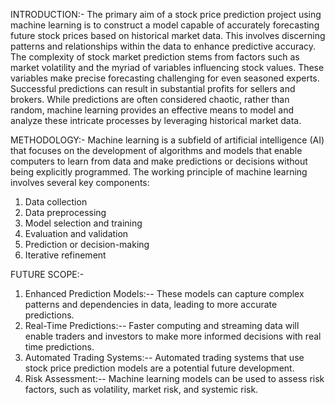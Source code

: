 INTRODUCTION:-
The primary aim of a stock price prediction project using machine learning is to construct a model capable of accurately forecasting future stock prices based on historical market data. This involves discerning patterns and relationships within the data to enhance predictive accuracy. The complexity of stock market prediction stems from factors such as market volatility and the myriad of variables influencing stock values. These variables make precise forecasting challenging for even seasoned experts. Successful predictions can result in substantial profits for sellers and brokers. While predictions are often considered chaotic, rather than random, machine learning provides an effective means to model and analyze these intricate processes by leveraging historical market data.

METHODOLOGY:-
Machine learning is a subfield of artificial intelligence (AI) that focuses on the
development of algorithms and models that enable computers to learn from data and
make predictions or decisions without being explicitly programmed. The working principle
of machine learning involves several key components:
1) Data collection
2) Data preprocessing
3) Model selection and training
4) Evaluation and validation
5) Prediction or decision-making
6) Iterative refinement 

FUTURE SCOPE:-
1) Enhanced Prediction Models:-- These models can capture complex patterns and
dependencies in data, leading to more accurate predictions.
2) Real-Time Predictions:-- Faster computing and streaming data will enable traders and
investors to make more informed decisions with real time predictions.
3) Automated Trading Systems:-- Automated trading systems that use stock price
prediction models are a potential future development.
4) Risk Assessment:-- Machine learning models can be used to assess risk factors, such as
volatility, market risk, and systemic risk.
